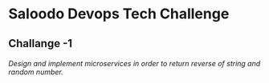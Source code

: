 # Saloodo Devops Tech Challenge 
## Challange -1 
###### Design and implement microservices in order to return reverse of string and random number.

